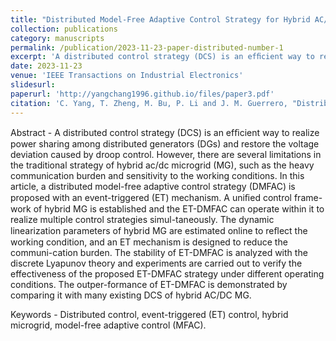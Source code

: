 ```yaml
---
title: "Distributed Model-Free Adaptive Control Strategy for Hybrid AC/DC Microgrid With Event-Triggered Mechanism"
collection: publications
category: manuscripts
permalink: /publication/2023-11-23-paper-distributed-number-1
excerpt: 'A distributed control strategy (DCS) is an efﬁcient way to realize power sharing among distributed generators (DGs) and restore the voltage deviation caused by droop control. However, there are several limitations in the traditional strategy of hybrid ac/dc microgrid (MG), such as the heavy communication burden and sensitivity to the working conditions. In this article, a distributed model-free adaptive control strategy (DMFAC) is proposed with an event-triggered (ET) mechanism. A uniﬁed control frame-work of hybrid MG is established and the ET-DMFAC can operate within it to realize multiple control strategies simul-taneously. The dynamic linearization parameters of hybrid MG are estimated online to reﬂect the working condition, and an ET mechanism is designed to reduce the communi-cation burden. The stability of ET-DMFAC is analyzed with the discrete Lyapunov theory and experiments are carried out to verify the effectiveness of the proposed ET-DMFAC strategy under different operating conditions. The outper-formance of ET-DMFAC is demonstrated by comparing it with many existing DCS of hybrid AC/DC MG.'
date: 2023-11-23
venue: 'IEEE Transactions on Industrial Electronics'
slidesurl: 
paperurl: 'http://yangchang1996.github.io/files/paper3.pdf'
citation: 'C. Yang, T. Zheng, M. Bu, P. Li and J. M. Guerrero, "Distributed Model-Free Adaptive Control Strategy for Hybrid AC/DC Microgrid With Event-Triggered Mechanism," in <i>IEEE Transactions on Industrial Electronics</i>, vol. 71, no. 8, pp. 9077-9086, 2024. doi: 10.1109/TIE.2023.3331158.'
---
```


Abstract - A distributed control strategy (DCS) is an efﬁcient way to realize power sharing among distributed generators (DGs) and restore the voltage deviation caused by droop control. However, there are several limitations in the traditional strategy of hybrid ac/dc microgrid (MG), such as the heavy communication burden and sensitivity to the working conditions. In this article, a distributed model-free adaptive control strategy (DMFAC) is proposed with an event-triggered (ET) mechanism. A uniﬁed control frame-work of hybrid MG is established and the ET-DMFAC can operate within it to realize multiple control strategies simul-taneously. The dynamic linearization parameters of hybrid MG are estimated online to reﬂect the working condition, and an ET mechanism is designed to reduce the communi-cation burden. The stability of ET-DMFAC is analyzed with the discrete Lyapunov theory and experiments are carried out to verify the effectiveness of the proposed ET-DMFAC strategy under different operating conditions. The outper-formance of ET-DMFAC is demonstrated by comparing it with many existing DCS of hybrid AC/DC MG.

Keywords - Distributed control, event-triggered (ET) control, hybrid microgrid, model-free adaptive control (MFAC).
